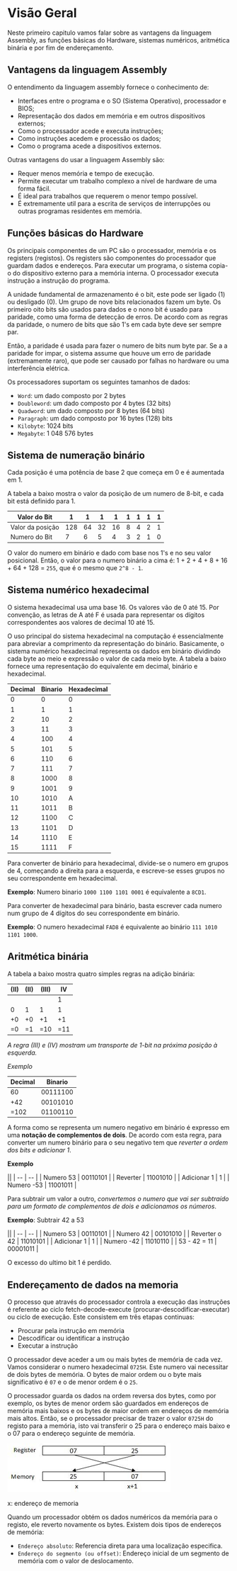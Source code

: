 # Visão Geral

Neste primeiro capitulo vamos falar sobre as vantagens da linguagem Assembly, as funções básicas do Hardware, sistemas numéricos, aritmética binária e por fim de endereçamento.

## Vantagens da linguagem Assembly

O entendimento da linguagem assembly fornece o conhecimento de:

* Interfaces entre o programa e o SO (Sistema Operativo), processador e BIOS;
* Representação dos dados em memória e em outros dispositivos externos;
* Como o processador acede e executa instruções;
* Como instruções acedem e processão os dados;
* Como o programa acede a dispositivos externos. 

Outras vantagens do usar a linguagem Assembly são:

* Requer menos memória e tempo de execução.
* Permite executar um trabalho complexo a nível de hardware de uma forma fácil.
* É ideal para trabalhos que requerem o menor tempo possível.
* É extremamente util para a escrita de serviços de interrupções ou outras programas residentes em memória.

## Funções básicas do Hardware
Os principais componentes de um PC são o processador, memória e os registers (registos). Os registers são componentes do processador que guardam dados e endereços. Para executar um programa, o sistema copia-o do dispositivo externo para a memória interna. O processador executa instrução a instrução do programa.

A unidade fundamental de armazenamento é o bit, este pode ser ligado (1) ou desligado (0). Um grupo de nove bits relacionados fazem um byte. Os primeiro oito bits são usados para dados e o nono bit é usado para paridade, como uma forma de detecção de erros. De acordo com as regras da paridade, o numero de bits que são 1's em cada byte deve ser sempre par.

Então, a paridade é usada para fazer o numero de bits num byte par. Se a a paridade for impar, o sistema assume que houve um erro de paridade (extremamente raro), que pode ser causado por falhas no hardware ou uma interferência elétrica.

Os processadores suportam os seguintes tamanhos de dados:

* `Word`: um dado composto por 2 bytes
* `Doubleword`: um dado composto por 4 bytes (32 bits)
* `Quadword`: um dado composto por 8 bytes (64 bits)
* `Paragraph`: um dado composto por 16 bytes (128) bits
* `Kilobyte`: 1024 bits
* `Megabyte`: 1 048 576 bytes

## Sistema de numeração binário

Cada posição é uma potência de base 2 que começa em 0 e é aumentada em 1.

A tabela a baixo mostra o valor da posição de um numero de 8-bit, e cada bit está definido para 1.

| Valor do Bit | 1 | 1 | 1 | 1 | 1 | 1 | 1 | 1 |
| -- | -- | -- | -- | -- | -- | -- | -- | -- |
| Valor da posição | 128 | 64 | 32 | 16 | 8 | 4 | 2 | 1 |
| Numero do Bit | 7 | 6 | 5 | 4 | 3 | 2 | 1 | 0 |

O valor do numero em binário e dado com base nos 1's e no seu valor posicional. Então, o valor para o numero binário a cima é: 1 + 2 + 4 + 8 + 16 + 64 + 128 = `255`, que é o mesmo que `2^8 - 1`.

## Sistema numérico hexadecimal

O sistema hexadecimal usa uma base 16. Os valores vão de 0 até 15. Por convenção, as letras de A até F é usada para representar os dígitos correspondentes aos valores de decimal 10 até 15.

O uso principal do sistema hexadecimal na computação é essencialmente para abreviar a comprimento da representação do binário. Basicamente, o sistema numérico hexadecimal representa os dados em binário dividindo cada byte ao meio e expressão o valor de cada meio byte. A tabela a baixo fornece uma representação do equivalente em decimal, binário e hexadecimal.

| Decimal | Binario | Hexadecimal |
| -- | -- | -- |
| 0 | 0 | 0 |
| 1 | 1 | 1 |
| 2 | 10 | 2 |
| 3 | 11 | 3 |
| 4 | 100 | 4 |
| 5 | 101 | 5 |
| 6 | 110 | 6 |
| 7 | 111 | 7 |
| 8 | 1000 | 8 |
| 9 | 1001 | 9 |
| 10 | 1010 | A |
| 11 | 1011 | B |
| 12 | 1100 | C |
| 13 | 1101 | D |
| 14 | 1110 | E |
| 15 | 1111 | F |

Para converter de binário para hexadecimal, divide-se o numero em grupos de 4, começando a direita para a esquerda, e escreve-se esses grupos no seu correspondente em hexadecimal.

**Exemplo**: Numero binario `1000 1100 1101 0001` é equivalente a `8CD1`.

Para converter de hexadecimal para binário, basta escrever cada numero num grupo de 4 dígitos do seu correspondente em binário.

**Exemplo**: O numero hexadecimal `FAD8` é equivalente ao binário `111 1010 1101 1000`.

## Aritmética binária

A tabela a baixo mostra quatro simples regras na adição binária:

| (II) | (II) | (III) | IV  |
| ---- | ---- | ----- | --- |
|      |      |       | 1   |
| 0    | 1    | 1     | 1   |
| +0   | +0   | +1    | +1  |
| =0   | =1   | =10   | =11 |

*A regra (III) e (IV) mostram um transporte de 1-bit na próxima posição à esquerda.*

*Exemplo*

| Decimal | Binario  |
| ------- | -------- |
| 60      | 00111100 |
| +42     | 00101010 |
| =102    | 01100110 |

A forma como se representa um numero negativo em binário é expresso em uma **notação de complementos de dois**. De acordo com esta regra, para converter um numero binário para o seu negativo tem que *reverter a ordem dos bits e adicionar 1*.

**Exemplo**

||
| -- | -- |
| Numero 53   | 00110101 |
| Reverter    | 11001010 |
| Adicionar 1 | 1        |
| Numero -53  | 11001011 |

Para subtrair um valor a outro, *convertemos o numero que vai ser subtraído para um formato de complementos de dois e adicionamos os números*.

**Exemplo**: Subtrair 42 a 53

||
| -- | -- |
| Numero 53     | 00110101 |
| Numero 42     | 00101010 |
| Reverter o 42 | 11010101 |
| Adicionar 1   | 1        |
| Numero -42    | 11010110 |
| 53 - 42 = 11  | 00001011 |

O excesso do ultimo bit 1 é perdido.

## Endereçamento de dados na memoria

O processo que através do processador controla a execução das instruções é referente ao ciclo fetch-decode-execute (procurar-descodificar-executar) ou ciclo de execução. Este consistem em três etapas continuas:

* Procurar pela instrução em memória
* Descodificar ou identificar a instrução
* Executar a instrução

O processador deve aceder a um ou mais bytes de memória de cada vez. Vamos considerar o numero hexadecimal `0725H`. Este numero vai necessitar de dois bytes de memória. O bytes de maior ordem ou o byte mais significativo é `07` e o de menor ordem é o `25`.

O processador guarda os dados na ordem reversa dos bytes, como por exemplo, os bytes de menor ordem são guardados em endereços de memória mais baixos e os bytes de maior ordem em endereços de memória mais altos. Então, se o processador precisar de trazer o valor `0725H` do registo para a memória, isto vai transferir o 25 para o endereço mais baixo e o 07 para o endereço seguinte de memória.

[![Screen](./imgs/overview1.jpg)](./imgs/overview1.jpg)

x: endereço de memoria

Quando um processador obtém os dados numéricos da memória para o registo, ele reverto novamente os bytes. Existem dois tipos de endereços de memória:

* `Endereço absoluto`: Referencia direta para uma localização especifica.
* `Endereço do segmento (ou offset)`: Endereço inicial de um segmento de memória com o valor de deslocamento.
